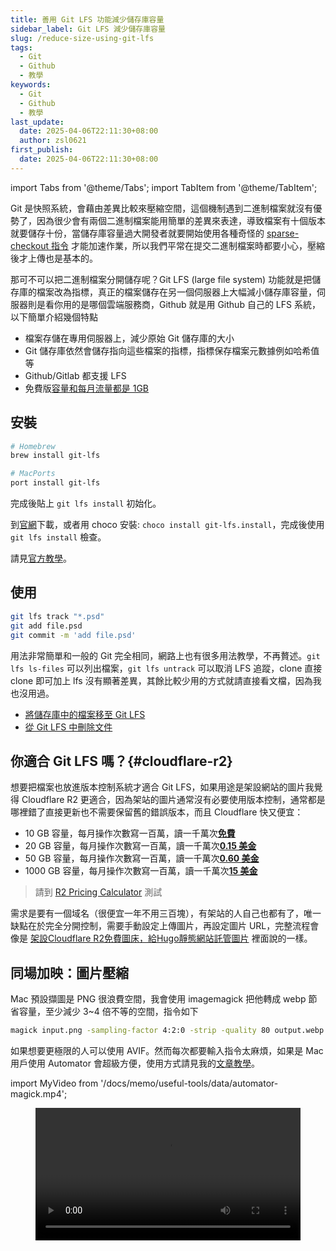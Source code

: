 ```yaml
---
title: 善用 Git LFS 功能減少儲存庫容量
sidebar_label: Git LFS 減少儲存庫容量
slug: /reduce-size-using-git-lfs
tags:
  - Git
  - Github
  - 教學
keywords:
  - Git
  - Github
  - 教學
last_update:
  date: 2025-04-06T22:11:30+08:00
  author: zsl0621
first_publish:
  date: 2025-04-06T22:11:30+08:00
---
```


import Tabs from '@theme/Tabs';
import TabItem from '@theme/TabItem';

Git 是快照系統，會藉由差異比較來壓縮空間，這個機制遇到二進制檔案就沒有優勢了，因為很少會有兩個二進制檔案能用簡單的差異來表達，導致檔案有十個版本就要儲存十份，當儲存庫容量過大開發者就要開始使用各種奇怪的 [sparse-checkout 指令](reduce-size-with-sparse-checkout) 才能加速作業，所以我們平常在提交二進制檔案時都要小心，壓縮後才上傳也是基本的。

那可不可以把二進制檔案分開儲存呢？Git LFS (large file system) 功能就是把儲存庫的檔案改為指標，真正的檔案儲存在另一個伺服器上大幅減小儲存庫容量，伺服器則是看你用的是哪個雲端服務商，Github 就是用 Github 自己的 LFS 系統，以下簡單介紹幾個特點

- 檔案存儲在專用伺服器上，減少原始 Git 儲存庫的大小
- Git 儲存庫依然會儲存指向這些檔案的指標，指標保存檔案元數據例如哈希值等
- Github/Gitlab 都支援 LFS
- 免費版[容量和每月流量都是 1GB](https://docs.github.com/en/repositories/working-with-files/managing-large-files/about-storage-and-bandwidth-usage)

## 安裝

<Tabs>
  <TabItem value="Mac">

  ```bash
  # Homebrew
  brew install git-lfs
  
  # MacPorts
  port install git-lfs
  ```

  完成後貼上 `git lfs install` 初始化。

  </TabItem>

  <TabItem value="Windows">
  
  到[官網](https://git-lfs.com/)下載，或者用 choco 安裝: `choco install git-lfs.install`，完成後使用 `git lfs install` 檢查。

  </TabItem>

  <TabItem value="Linux">

  請見[官方教學](https://github.com/git-lfs/git-lfs/blob/main/INSTALLING.md)。
  
  </TabItem>
</Tabs>

## 使用

```sh
git lfs track "*.psd"
git add file.psd
git commit -m 'add file.psd'
```

用法非常簡單和一般的 Git 完全相同，網路上也有很多用法教學，不再贅述。`git lfs ls-files` 可以列出檔案，`git lfs untrack` 可以取消 LFS 追蹤，clone 直接 clone 即可加上 lfs 沒有顯著差異，其餘比較少用的方式就請直接看文檔，因為我也沒用過。

- [將儲存庫中的檔案移至 Git LFS](https://docs.github.com/en/repositories/working-with-files/managing-large-files/moving-a-file-in-your-repository-to-git-large-file-storage)
- [從 Git LFS 中刪除文件](https://docs.github.com/en/repositories/working-with-files/managing-large-files/removing-files-from-git-large-file-storage)

## 你適合 Git LFS 嗎？{#cloudflare-r2}

想要把檔案也放進版本控制系統才適合 Git LFS，如果用途是架設網站的圖片我覺得 Cloudflare R2 更適合，因為架站的圖片通常沒有必要使用版本控制，通常都是哪裡錯了直接更新也不需要保留舊的錯誤版本，而且 Cloudflare 快又便宜：

- 10 GB 容量，每月操作次數寫一百萬，讀一千萬次<u>**免費**</u>
- 20 GB 容量，每月操作次數寫一百萬，讀一千萬次<u>**0.15 美金**</u>
- 50 GB 容量，每月操作次數寫一百萬，讀一千萬次<u>**0.60 美金**</u>
- 1000 GB 容量，每月操作次數寫一百萬，讀一千萬次<u>**15 美金**</u>

> 請到 [R2 Pricing Calculator](https://r2-calculator.cloudflare.com/) 測試

需求是要有一個域名（很便宜一年不用三百塊），有架站的人自己也都有了，唯一缺點在於完全分開控制，需要手動設定上傳圖片，再設定圖片 URL，完整流程會像是 [架設Cloudflare R2免費圖床，給Hugo靜態網站託管圖片](https://ivonblog.com/posts/cloudflare-r2-image-hosting/) 裡面說的一樣。

## 同場加映：圖片壓縮

Mac 預設擷圖是 PNG 很浪費空間，我會使用 imagemagick 把他轉成 webp 節省容量，至少減少 3\~4 倍不等的空間，指令如下

```sh
magick input.png -sampling-factor 4:2:0 -strip -quality 80 output.webp
```

如果想要更極限的人可以使用 AVIF。然而每次都要輸入指令太麻煩，如果是 Mac 用戶使用 Automator 會超級方便，使用方式請見我的[文章教學](/memo/useful-tools/magick-automator)。

import MyVideo from '/docs/memo/useful-tools/data/automator-magick.mp4';

<figure>
  <video controls width="100%">
    <source src={MyVideo} type="video/mp4" />
    抱歉，您的瀏覽器不支援內嵌影片。
    您可以 <a href={MyVideo}>點此下載影片</a>。
  </video>
</figure>
